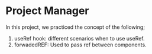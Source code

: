 # Project Manager
In this project, we practiced the concept of the following;

1. useRef hook: different scenarios when to use useRef.
2. forwadedREF: Used to pass ref between components.
